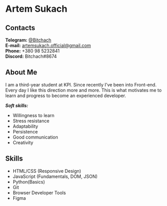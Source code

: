 # Artem Sukach

## Contacts

**Telegram:** [@Bitchach](https://t.me/Bitchach)<br>
**E-mail:** artemsukach.official@gmail.com<br>
**Phone:** +380 98 5232841<br>
**Discord:** Bitchach#8674

## About Me

I am a third-year student at KPI. Since recently I’ve been into Front-end. Every day I like this direction more and more. This is what motivates me to learn and progress to become an experienced developer.

**_Soft skills:_**

- Willingness to learn
- Stress resistance
- Adaptability
- Persistence
- Good communication
- Creativity

## Skills

- HTML/CSS (Responsive Design)
- JavaScript (Fundamentals, DOM, JSON)
- Python(Basics)
- Git
- Browser Developer Tools
- Figma
